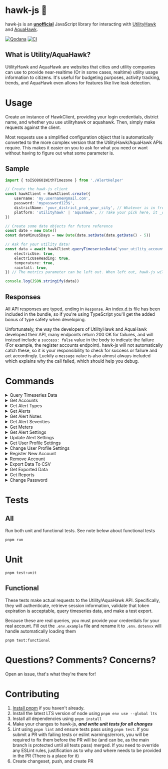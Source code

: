 # hawk-js 🦅

hawk-js is an <u>**unofficial**</u> JavaScript library for interacting with [UtilityHawk](https://utilityhawk.com/)
and [AquaHawk](https://aquahawk.com/).

[![Qodana](https://github.com/natereprogle/hawk-js/actions/workflows/qodana_code_quality.yml/badge.svg?branch=main)](https://github.com/natereprogle/hawk-js/actions/workflows/qodana_code_quality.yml)
[![CI](https://github.com/natereprogle/hawk-js/actions/workflows/main.yml/badge.svg)](https://github.com/natereprogle/hawk-js/actions/workflows/main.yml)

## What is Utility/AquaHawk?

UtilityHawk and AquaHawk are websites that cities and utility companies can use to provide near-realtime (Or in some
cases, realtime) utility usage information to citizens. It's useful for budgeting purposes, activity tracking, trends,
and AquaHawk even allows for features like live leak detection.

# Usage

Create an instance of HawkClient, providing your login credentials, district name, and whether you use utilityhawk or
aquahawk. Then, simply make requests against the client.

Most requests use a simplified configuration object that is automatically converted to the more complex version that the
UtilityHawk/AquaHawk APIs require.
This makes it easier on you to ask for what you need or want without having to figure out what some parameter is.

## Sample

```typescript
import { toISO8601WithTimezone } from './AlertHelper'

// Create the hawk-js client
const hawkClient = HawkClient.create({
    username: 'my.username@gmail.com',
    password: 'mypassword123$',
    districtName: 'your_district_prob_your_city', // Whatever is in front of utilityhawk.us or aquahawk.us in the URL of the page you sign in on
    platform: 'utilityhawk' | 'aquahawk', // Take your pick here, it _does_ matter
})

// Create some date objects for future reference
const date = new Date()
const dateMinus5Days = new Date(date.setDate(date.getDate() - 5))

// Ask for your utility data!
const data = await hawkClient.queryTimeseriesData('your_utility_account_number_on_your_bill', toISO8601WithTimezone(date), toISO8601WithTimezone(dateMinus5Days), '1 hour', true, true, {
    electricUse: true,
    electricUseReading: true,
    temperature: true,
    rainfall: true,
}) // The metrics parameter can be left out. When left out, hawk-js will send it automatically just in case. However, it doesn't appear to affect the response in any way regardless

console.log(JSON.stringify(data))
```

## Responses

All API responses are typed, ending in `Response`. An index.d.ts file has been included in the bundle, so
if you're using TypeScript you'll get the added bonus of type safety when developing.

Unfortunately, the way the developers of UtilityHawk and AquaHawk developed their API, many endpoints return 200 OK
for failures, and will instead include a `success: false` value in the body to indicate the failure (For example, the
register accounts endpoint). hawk-js will not automatically catch these, so it is your responsibility to check
for success or failure and act accordingly. Luckily a `message` value is also almost always included which
explains why the call failed, which should help you debug.

# Commands

<details>
<summary>Query Timeseries Data</summary>

Downloads timeseries data for your utilities on your account. This will automatically include all types of data.

The last parameter, `metrics`, can be omitted if desired. Any changes to it, or even the lack of it entirely, don't
appear
to affect the result of the request. hawk-js will include it as a precaution, but it appears to be completely unused.

```typescript
hawkClient.queryTimeseriesData(startTime, endTime, interval, extraStartTime, extraEndTime, metrics)
```

| Options        | Optional | Default                                                                              | Valid Values                                                                                                     |
|----------------|----------|--------------------------------------------------------------------------------------|------------------------------------------------------------------------------------------------------------------|
| accountNumber  | No       | N/A                                                                                  | `string`                                                                                                         |
| startTime      | No       | N/A                                                                                  | `string`                                                                                                         |
| endTime        | No       | N/A                                                                                  | `string`                                                                                                         |
| interval       | No       | N/A                                                                                  | `'1 hour' \| '1 day' \| '1 month'`                                                                               |
| extraStartTime | No       | N/A                                                                                  | `boolean`                                                                                                        |
| extraEndTime   | No       | N/A                                                                                  | `boolean`                                                                                                        |
| metrics        | Yes      | `{ electricUse: true, electricUseReading: true, temperature: true, rainfall: true }` | `{ ... }: {electricUse: boolean, electricUseReading: boolean, temperature: boolean, rainfall: boolean } \| null` |

</details>

<details>
<summary>Get Accounts</summary>

Gets all _utility_ accounts on your Utility/AquaHawk account.

```typescript
hawkClient.getAccounts(sort, secondarySort, dir, secondaryDir, page, start, limit)
```

| Options       | Optional | Default             | Valid Values                                                              |
|---------------|----------|---------------------|---------------------------------------------------------------------------|
| sort          | Yes      | `alertSeverityRank` | `'alertSeverityRank' \| 'lastActiveTime' \| 'updatedTime' \| 'savedTime'` |
| secondarySort | Yes      | `lastActiveTime`    | `'alertSeverityRank' \| 'lastActiveTime' \| 'updatedTime' \| 'savedTime'` |
| dir           | Yes      | `asc`               | `'desc' \| 'asc'`                                                         |
| secondaryDir  | Yes      | `desc`              | `'desc' \| 'asc'`                                                         |
| page          | Yes      | 1                   | `number`                                                                  |
| start         | Yes      | 0                   | `number`                                                                  |
| limit         | Yes      | 100                 | `number`                                                                  |

</details>

<details>
<summary>Get Alert Types</summary>

Get all possible alert types Utility/AquaHawk may send you. This is not to be confused with active alerts.

```typescript
hawkClient.getAlertTypes(page, start, limit)
```

| Options | Optional | Default | Valid Values |
|---------|----------|---------|--------------|
| page    | Yes      | 1       | `number`     |
| start   | Yes      | 0       | `number`     |
| limit   | Yes      | 100     | `number`     |

</details>

<details>
<summary>Get Alerts</summary>

Get active and historical alerts on your account. This includes all associated notes.

```typescript
hawkClient.getAlerts(accountNumber, sort, dir, page, start, limit)
```

| Options       | Optional | Default     | Valid Values                                                              |
|---------------|----------|-------------|---------------------------------------------------------------------------|
| accountNumber | No       | N/A         | `string`                                                                  |
| sort          | Yes      | `savedTime` | `'alertSeverityRank' \| 'lastActiveTime' \| 'updatedTime' \| 'savedTime'` |
| dir           | Yes      | `desc`      | `'desc' \| 'asc'`                                                         |
| page          | Yes      | 1           | `number`                                                                  |
| start         | Yes      | 0           | `number`                                                                  |
| limit         | Yes      | 100         | `number`                                                                  |

</details>

<details>
<summary>Get Alert Notes</summary>

Get all notes for active and historical alerts on your account. Doesn't include the alerting information, just the notes
from said alerts. See `#getAlerts()` to pull that information

```typescript
hawkClient.getAlertNotes(accountNumber, sort, dir, page, start, limit)
```

| Options       | Optional | Default     | Valid Values                                                              |
|---------------|----------|-------------|---------------------------------------------------------------------------|
| accountNumber | No       | N/A         | `string`                                                                  |
| sort          | Yes      | `savedTime` | `'alertSeverityRank' \| 'lastActiveTime' \| 'updatedTime' \| 'savedTime'` |
| dir           | Yes      | `desc`      | `'desc' \| 'asc'`                                                         |
| page          | Yes      | 1           | `number`                                                                  |
| start         | Yes      | 0           | `number`                                                                  |
| limit         | Yes      | 100         | `number`                                                                  |

</details>

<details>
<summary>Get Alert Severities</summary>

Get all possible alert severities Utility/AquaHawk may assign to alerts. This is not to be confused with active alert
severities.

```typescript
hawkClient.getAlertSeverities(page, start, limit)
```

| Options | Optional | Default | Valid Values |
|---------|----------|---------|--------------|
| page    | Yes      | 1       | `number`     |
| start   | Yes      | 0       | `number`     |
| limit   | Yes      | 25      | `number`     |

</details>

<details>
<summary>Get Meters</summary>

Get all meters on a utility account based on either your account ID or utility account number. Two separate methods
exist for this.

```typescript
hawkClient.getMeterByAccountID(accountId, sort, secondarySort, dir, secondaryDir, page, start, limit)
hawkClient.getMeterByAccountNumber(accountNumber, sort, dir, page, start, limit)
```

| Options       | Optional | Default                                                     | Valid Values                                                              |
|---------------|----------|-------------------------------------------------------------|---------------------------------------------------------------------------|
| accountId     | No       | N/A                                                         | `string`                                                                  |
| accountNumber | No       | N/A                                                         | `string`                                                                  |
| sort          | Yes      | `alertSeverityRank` OR `lastActiveTime` depending on method | `'alertSeverityRank' \| 'lastActiveTime' \| 'updatedTime' \| 'savedTime'` |
| secondarySort | Yes      | `lastActiveTime`                                            | `'alertSeverityRank' \| 'lastActiveTime' \| 'updatedTime' \| 'savedTime'` |
| dir           | Yes      | `desc`                                                      | `'desc' \| 'asc'`                                                         |
| secondaryDir  | Yes      | `desc`                                                      | `'desc' \| 'asc'`                                                         |
| page          | Yes      | 1                                                           | `number`                                                                  |
| start         | Yes      | 0                                                           | `number`                                                                  |
| limit         | Yes      | 100                                                         | `number`                                                                  |

</details>

<details>
<summary>Get Alert Settings</summary>

Get current account and meter alerting settings. See `#updateAlertSettings()` to update these settings.

```typescript
hawkClient.getAlertSeverities(accountId)
```

| Options | Optional | Default                                                       | Valid Values |
|---------|----------|---------------------------------------------------------------|--------------|
| account | Yes      | `getAuthInfo().body.activeUser?.attributes.accountIdArray[0]` | `string`     |

</details>

<details>
<summary>Update Alert Settings</summary>

Update account alerting settings. This is not as tested as the alerting settings configuration is not easily understood.
However, through testing with Postman this should work fine. Use at your own risk, nonetheless.

```typescript
hawkClient.updateAlertSettings(config, meterId)
```

| Options | Optional | Default | Valid Values                            |
|---------|----------|---------|-----------------------------------------|
| config  | No       | N/A     | `{ ... }: ThresholdAlertSettingsConfig` |
| meterId | Yes      | N/A     | `string`                                |

</details>

<details>
<summary>Get User Profile Settings</summary>

Retrieve your account settings. If you have multiple account Ids, you may provide one to retrieve specifically those
settings,

```typescript
hawkClient.getUserProfileSettings(accountId)
```

| Options   | Optional | Default                                                       | Valid Values |
|-----------|----------|---------------------------------------------------------------|--------------|
| accountId | Yes      | `getAuthInfo().body.activeUser?.attributes.accountIdArray[0]` | `string`     |

</details>

<details>
<summary>Change User Profile Settings</summary>

Updates settings for your account. An optional accountId parameter is provided for you to specify which account to
update if you have more than one.

The `updateInfo` object is a custom type, `RequireAtLeastOne`. Utility/AquaHawk requires a phone number on the account,
but whether it's a home phone,
cell phone, or work phone doesn't matter. This custom type ensures that at least one of those values is provided. If
none are, it will throw an error.
The base type is `AccountUpdateConfig`, and you can utilize that for your reference if needed.

```typescript
hawkClient.changeUserProfileSettings(contactPreference, updateInfo, accountId)
```

| Options           | Optional | Default | Valid Values                                                                                 |
|-------------------|----------|---------|----------------------------------------------------------------------------------------------|
| contactPreference | No       | N/A     | `'cellPhone' \| 'homePhone' \| 'email' \| 'workPhone' \| 'doNotContact' \| 'text'`           |
| updateInfo        | No       | N/A     | `{ ... }: RequireAtLeastOne<AccountUpdateConfig, 'cellPhone' \| 'homePhone' \| 'workPhone'>` |
| accountId         | Yes      | N/A     | `string`                                                                                     |

</details>

<details>
<summary>Register New Account</summary>

If you have another utility account you need to add to your Utility/AquaHawk account, register it with this method.

This always returns 200 even if it fails, be sure to check the `success` boolean in the body to actually determine
success.

```typescript
hawkClient.registerAccounts(account)
```

| Options | Optional | Default | Valid Values                 |
|---------|----------|---------|------------------------------|
| account | No       | N/A     | `{ ... }: AddAccountRequest` |

</details>

<details>
<summary>Remove Account</summary>

If you need to remove a utility account from your Utility/AquaHawk account, remove it with this method.

```typescript
hawkClient.removeAccount(account)
```

| Options | Optional | Default | Valid Values                    |
|---------|----------|---------|---------------------------------|
| account | No       | N/A     | `{ ... }: RemoveAccountRequest` |

</details>

<details>
<summary>Export Data To CSV</summary>

Requests an export of data for the specified time range and interval. Optionally provide an accountNumber to get just
data for that account.

The `firstTime` and `lastTime` strings within the `DataExportOptions` object are simply ISO8601 strings. You can craft
these using `new Date().toISOString()`.
This method _does not_ download the file, as the endpoint does not return file data, it just returns the file name of
the data that was exported. It will not return
anything until the export is complete, meaning the Promise this returns may take a long time to resolve.

You must call `#getExportedData()` after to retrieve your data. You may specify whether to get just the text or to save
the actual file.

```typescript
hawkClient.exportDataToCsv(exportSettings)
```

| Options       | Optional | Default | Valid Values                 |
|---------------|----------|---------|------------------------------|
| exportOptions | No       | N/A     | `{ ... }: DataExportOptions` |

</details>

<details>
<summary>Get Exported Data</summary>

Saves a previous export to a file. You must have requested the export with `#exportDataToCsv()` prior, or listed
previous exports with `#getReports()`.

From testing, it appears the only valid value for `type` is "Reports". I'm unsure if any others exist, so just use "
Reports" as that value.

```typescript
hawkClient.getExportedData(username, type, filename, fileSaveLocation, display)
```

It's recommended to call this within the `.then()` of the Promise that `#exportDataToCsv()` returns, since that method
can take a long time and the API will not respond until completed (instead of doing the smart thing like, say, returning
a 202).

```typescript
hawkClient.exportDataToCsv(exportSettings).then(async (data) => {
    await hawkClient.getExportedData(username, "Reports", data.filename)
})
```

| Option           | Optional | Default         | Valid Values |
|------------------|----------|-----------------|--------------|
| username         | No       | N/A             | `string`     |
| type             | No       | N/A             | "Reports"    |
| filename         | No       | N/A             | `string`     |
| fileSaveLocation | Yes      | `process.cwd()` | `string`     |
| display          | Yes      | N/A             | `boolean`    |

</details>

<details>
<summary>Get Reports</summary>

Gets a list of all previous reports that were exported. This endpoint does not export any files, you will need to call
`#getExportedData()` to actually retrieve them.

```typescript
hawkClient.getReports(page, start, limit)
```

| Option | Optional | Default | Valid Values |
|--------|----------|---------|--------------|
| page   | Yes      | 1       | `number`     |
| start  | Yes      | 0       | `number`     |
| limit  | Yes      | 25      | `number`     |

</details>

<details>
<summary>Change Password</summary>

Changes your account password. This assumes you're already authenticated to UtilityHawk/AquaHawk, meaning you don't have
to confirm your old password.
A second parameter, `confirmPassword`, is available if you want to ensure you're entering the same password twice (Say,
for user input)

This method will automatically update the password in the config for hawk-js. Be sure to provide the new password the
next time you create a hawk-js client object.

```typescript
hawkClient.changePassword(newPassword, confirmPassword)
```

| Options         | Optional | Default | Value Values |
|-----------------|----------|---------|--------------|
| newPassword     | No       | N/A     | `string`     |
| confirmPassword | Yes      | N/A     | `string`     |

</details>

# Tests

## All

Run both unit and functional tests. See note below about functional tests

```shell
pnpm run
```

# Unit

```shell
pnpm test:unit
```

## Functional

These tests make actual requests to the Utility/AquaHawk API. Specifically, they will authenticate, retrieve session
information, validate that token expiration is acceptable,
query timeseries data, and make a test export.

Because these are real queries, you must provide your credentials for your real account. Fill out the `.env.example`
file and rename it to `.env`. `dotenvx` will handle automatically loading them

```shell
pnpm test:functional
```

# Questions? Comments? Concerns?

Open an issue, that's what they're there for!

# Contributing

1. [Install pnpm](https://pnpm.io/installation) if you haven't already.
2. Install the latest LTS version of node using `pnpm env use --global lts`
3. Install all dependencies using `pnpm install`
4. Make your changes to hawk-js, **_and write unit tests for all changes_**
5. Lint using `pnpm lint` and ensure tests pass using `pnpm test`. If you submit a PR with failing tests or eslint
   warnings/errors, you will be required to fix them before the PR will be (and can be, as the main branch is protected
   until all tests pass) merged. If you need to override any ESLint rules, justification as to why and where needs to be
   provided in the PR (There is a place for it)
6. Create changeset, push, and create PR